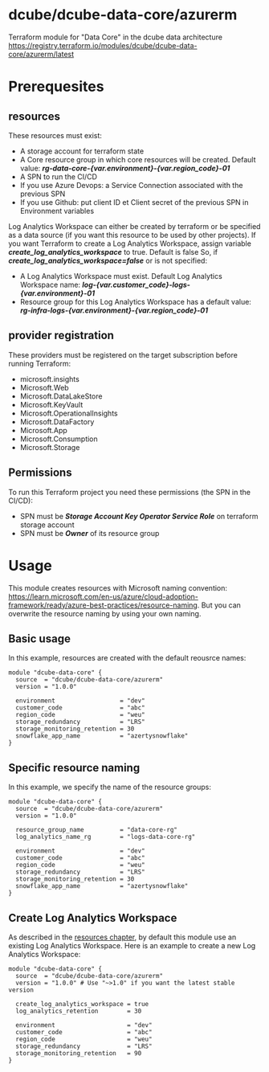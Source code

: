 # dcube/dcube-data-core/azurerm
Terraform module for "Data Core" in the dcube data architecture
https://registry.terraform.io/modules/dcube/dcube-data-core/azurerm/latest

# Prerequesites

## resources

These resources must exist:
- A storage account for terraform state
- A Core resource group in which core resources will be created. Default value: ***rg-data-core-{var.environment}-{var.region_code}-01***
- A SPN to run the CI/CD
- If you use Azure Devops: a Service Connection associated with the previous SPN
- If you use Github: put client ID et Client secret of the previous SPN in Environment variables

Log Analytics Workspace can either be created by terraform or be specified as a data source (if you want this resource to be used by other projects).
If you want Terraform to create a Log Analytics Workspace, assign variable ***create_log_analytics_workspace*** to true. Default is false
So, if ***create_log_analytics_workspace=false*** or is not specified:
- A Log Analytics Workspace must exist. Default Log Analytics Workspace name: ***log-{var.customer_code}-logs-{var.environment}-01***
- Resource group for this Log Analytics Workspace has a default value: ***rg-infra-logs-{var.environment}-{var.region_code}-01***

## provider registration

These providers must be registered on the target subscription before running Terraform:
- microsoft.insights
- Microsoft.Web
- Microsoft.DataLakeStore
- Microsoft.KeyVault
- Microsoft.OperationalInsights
- Microsoft.DataFactory
- Microsoft.App
- Microsoft.Consumption
- Microsoft.Storage

## Permissions

To run this Terraform project you need these permissions (the SPN in the CI/CD):
- SPN must be ***Storage Account Key Operator Service Role*** on terraform storage account
- SPN must be ***Owner*** of its resource group

# Usage

This module creates resources with Microsoft naming convention: https://learn.microsoft.com/en-us/azure/cloud-adoption-framework/ready/azure-best-practices/resource-naming.
But you can overwrite the resource naming by using your own naming.

## Basic usage

In this example, resources are created with the default reousrce names:
```HCL
module "dcube-data-core" {
  source  = "dcube/dcube-data-core/azurerm"
  version = "1.0.0"
  
  environment                  = "dev"
  customer_code                = "abc"
  region_code                  = "weu"
  storage_redundancy           = "LRS"
  storage_monitoring_retention = 30
  snowflake_app_name           = "azertysnowflake"
}
```

## Specific resource naming

In this example, we specify the name of the resource groups:
```HCL
module "dcube-data-core" {
  source  = "dcube/dcube-data-core/azurerm"
  version = "1.0.0"
  
  resource_group_name          = "data-core-rg"
  log_analytics_name_rg        = "logs-data-core-rg"

  environment                  = "dev"
  customer_code                = "abc"
  region_code                  = "weu"
  storage_redundancy           = "LRS"
  storage_monitoring_retention = 30
  snowflake_app_name           = "azertysnowflake"
}
```

## Create Log Analytics Workspace

As described in the [resources chapter](##resources), by default this module use an existing Log Analytics Workspace. 
Here is an example to create a new Log Analytics Workspace:
```HCL
module "dcube-data-core" {
  source  = "dcube/dcube-data-core/azurerm"
  version = "1.0.0" # Use "~>1.0" if you want the latest stable version
  
  create_log_analytics_workspace = true
  log_analytics_retention        = 30
  
  environment                    = "dev"
  customer_code                  = "abc"
  region_code                    = "weu"
  storage_redundancy             = "LRS"
  storage_monitoring_retention   = 90
}
```